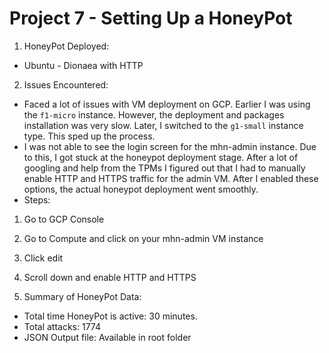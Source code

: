 # Project 7 - Setting Up a HoneyPot

1. HoneyPot Deployed:
 - Ubuntu - Dionaea with HTTP

2. Issues Encountered:
- Faced a lot of issues with VM deployment on GCP. Earlier I was using the ```f1-micro``` instance. However, the deployment and packages installation was very slow. Later, I switched to the ```g1-small``` instance type. This sped up the process.
- I was not able to see the login screen for the mhn-admin instance. Due to this, I got stuck at the honeypot deployment stage. After a lot of googling and help from the TPMs I figured out that I had to manually enable HTTP and HTTPS traffic for the admin VM. After I enabled these options, the actual honeypot deployment went smoothly.
- Steps: 
1. Go to GCP Console
2. Go to Compute and click on your mhn-admin VM instance
3. Click edit
4. Scroll down and enable HTTP and HTTPS

3. Summary of HoneyPot Data:
 - Total time HoneyPot is active: 30 minutes.
 - Total attacks: 1774
 - JSON Output file: Available in root folder
